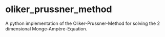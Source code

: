 # oliker_prussner_method
A python implementation of the Oliker-Prussner-Method for solving the 2 dimensional Monge-Ampère-Equation.
